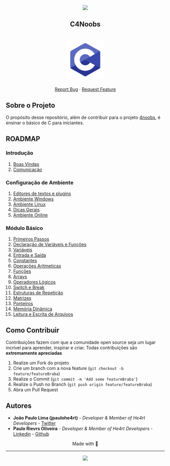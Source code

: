 <p align="center">
  <a href="https://github.com/he4rt/4noobs" target="_blank">
    <img src="./.github/header-4noobs.svg">
  </a>
</p>

<p align="center">
  <h2 align="center">C4Noobs</h2>

  <h1 align="center">
  <img src="./src/imgs/c.png" alt="Imagem da Linguagem C" width="120">
</h1>
  
  <p align="center">
    <a href="https://github.com/jpaulohe4rt/c4noobs/issues">Report Bug</a>
    ·
    <a href="https://github.com/jpaulohe4rt/c4noobs/issues">Request Feature</a>
  </p>
</p>

## Sobre o Projeto
<p align="left">
  O propósito desse repositório, além de contribuir para o projeto <a href="https://github.com/he4rt/4noobs">4noobs</a>, é ensinar o básico de C para iniciantes.
</p>

## ROADMAP

### Introdução

1. [Boas Vindas](/src/1-Introducao/1-Boas-vindas.md)
2. [Comunicação](/src/1-Introducao/2-Comunicacao.md)

### Configuração de Ambiente

1. [Editores de textos e plugins](/src/2-Ambiente/1-Editores-e-plugins.md)
2. [Ambiente Windows](/src/2-Ambiente/2-Ambiente-windows.md)
3. [Ambiente Linux](/src/2-Ambiente/3-Ambiente-linux.md)
4. [Dicas Gerais](/src/2-Ambiente/4-Dicas-gerais.md)
5. [Ambiente Online](/src/2-Ambiente/5-Ambiente-online.md)

### Módulo Básico

01. [Primeiros Passos](/src/3-Basico/01-PrimeirosPassos.md)
02. [Declaração de Variáveis e Funções](/src/3-Basico/02-DeclaracaoDeVar.md)
03. [Variáveis](/src/3-Basico/03-Variaveis.md)
04. [Entrada e Saída](/src/3-Basico/04-Entrada-Saida.md)
05. [Constantes](/src/3-Basico/05-Constantes.md)
06. [Operações Aritmeticas](/src/3-Basico/06-OperacoesAritmeticas.md)
07. [Funções](/src/3-Basico/07-Funcoes.md)
08. [Arrays](/src/3-Basico/08-Arrays.md)
09. [Operadores Lógicos](/src/3-Basico/09-Operadores-Logicos.md)
10. [Switch e Break](/src/3-Basico/10-SwitchBreak.md)
11. [Estruturas de Repetição](/src/3-Basico/11-EstruturasDeRepeticao.md)
12. [Matrizes](/src/3-Basico/12-Matrizes.md)
13. [Ponteiros](/src/3-Basico/13-Ponteiros.md)
14. [Memória Dinâmica](/src/3-Basico/14-MemóriaDinâmica.md)
15. [Leitura e Escrita de Arquivos](/src/3-Basico/15-Arquivos.md)

## Como Contribuir

Contribuições fazem com que a comunidade open source seja um lugar incrível para aprender, inspirar e criar. Todas contribuições
são **extremamente apreciadas**

1. Realize um Fork do projeto
2. Crie um branch com a nova feature (`git checkout -b feature/featureBraba`)
3. Realize o Commit (`git commit -m 'Add some featureBraba'`)
4. Realize o Push no Branch (`git push origin feature/featureBraba`)
5. Abra um Pull Request

## Autores

- **João Paulo Lima (jpaulohe4rt)** - _Developer & Member of He4rt Developers_  - [Twitter](https://twitter.com/jpaulohe4rt)
- **Paulo Rievrs Oliveira** - _Developer & Member of He4rt Developers_ - [Linkedin](https://www.linkedin.com/in/paulo-rievrs/) - [Github](www.github.com/paulorievrs)

<p align="center">Made with 💜</p>

---

<p align="center">
  <a href="https://github.com/he4rt/4noobs" target="_blank">
    <img src="./.github/footer-4noobs.svg" width="380">
  </a>
</p>